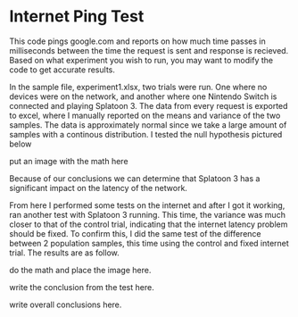 # Internet Ping Test

This code pings google.com and reports on how much time passes in milliseconds between the time the request is sent and response is recieved. Based on what experiment you wish to run, you may want to modify the code to get accurate results.

In the sample file, experiment1.xlsx, two trials were run. One where no devices were on the network, and another where one Nintendo Switch is connected and playing Splatoon 3. The data from every request is exported to excel, where I manually reported on the means and variance of the two samples. The data is approximately normal since we take a large amount of samples with a continous distribution. I tested the null hypothesis pictured below

put an image with the math here

Because of our conclusions we can determine that Splatoon 3 has a significant impact on the latency of the network.

From here I performed some tests on the internet and after I got it working, ran another test with Splatoon 3 running. This time, the variance was much closer to that of the control trial, indicating that the internet latency problem should be fixed. To confirm this, I did the same test of the difference between 2 population samples, this time using the control and fixed internet trial. The results are as follow.

do the math and place the image here.

write the conclusion from the test here.

write overall conclusions here.

